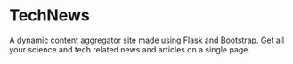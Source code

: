 # TechNews

A dynamic content aggregator site made using Flask and Bootstrap. Get all your science and tech related news and articles on a single page.
